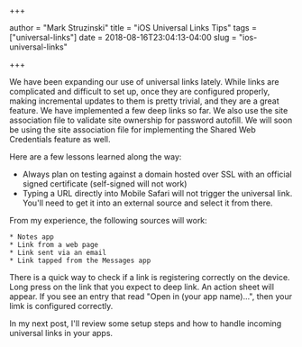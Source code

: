 +++

author = "Mark Struzinski"
title = "iOS Universal Links Tips"
tags = ["universal-links"]
date = 2018-08-16T23:04:13-04:00
slug = "ios-universal-links"

+++

We have been expanding our use of universal links lately. While links are complicated and difficult to set up, once they are configured properly, making incremental updates to them is pretty trivial, and they are a great feature. We have implemented a few deep links so far. We also use the site association file to validate site ownership for password autofill. We will soon be using the site association file for implementing the Shared Web Credentials feature as well.

Here are a few lessons learned along the way:

* Always plan on testing against a domain hosted over SSL with an official signed certificate (self-signed will not work)
* Typing a URL directly into Mobile Safari will not trigger the universal link. You'll need to get it into an external source and select it from there.

<!--more-->

From my experience, the following sources will work:

    * Notes app
    * Link from a web page
    * Link sent via an email
    * Link tapped from the Messages app

There is a quick way to check if a link is registering correctly on the device. Long press on the link that you expect to deep link. An action sheet will appear. If you see an entry that read "Open in (your app name)...", then your limk is configured correctly.

In my next post, I'll review some setup steps and how to handle incoming universal links in your apps.